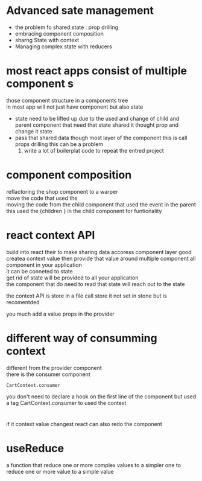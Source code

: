 
# Advanced sate management 
- the problem fo shared state : prop  drilling 
- embracing component  composition  
- sharng State with context 
- Managing complex state with reducers 


# most react apps consist of multiple component s 
those  component structure in a  components tree  
in most app will not just have component but also state  
- state need to be lifted up due to the used  and change of child and parent component that need that state shared it thought prop and  change it state 
- pass that shared data though most layer of the component this is call props drilling  this can be a problem
	1. write a lot of boilerplat code to repeat  the entred project 

# component composition  

reflactoring the shop component to a warper  
move the code that used the     
moving the code from the child component that used the event in the parent this used the {children }  in the child  component for funtionality 




# react context API  

build into react their to make sharing data accoress component layer good 
createa context value then  provide that value  around multiple component all component in your application  
it can be conneted to state   
get rid of state will be provided to all your application  
the  component that do need to read that state will reach out to the state 

the context API is store in a file call store  it not set in stone  but is recomentded 


you much add  a value props in the  provider 
# different way of consumming context 

different from the provider component  
there is the consumer component  
```
CartContext.consumer 
```
you don't need to declare a hook on the first line of the component but used a tag  CartContext.consumer  to used the context 


# 
if it  context value changest react can also redo the component 


#  useReduce  

a function that reduce one or more complex values to a simpler one 
to reduce one or more value to a simple value 



